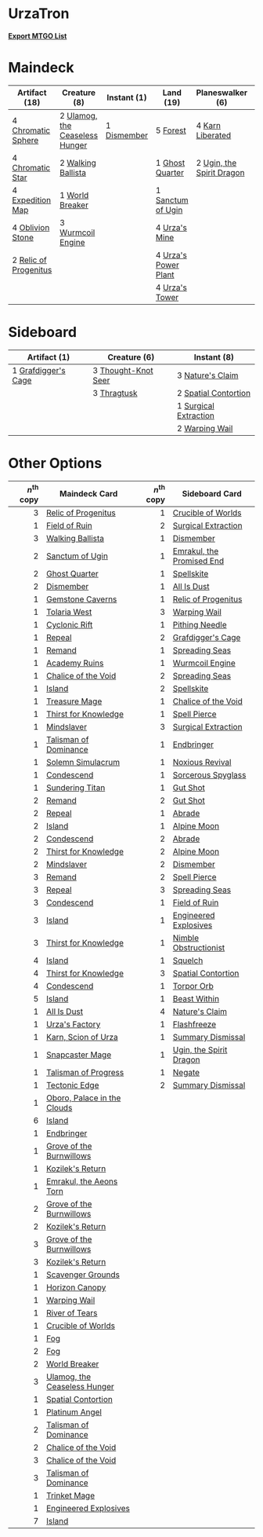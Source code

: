 # UrzaTron

#### [Export MTGO List](../collection/UrzaTron/UrzaTron.txt)
# Maindeck

|                                         Artifact (18)                                          |                                              Creature (8)                                               |                                     Instant (1)                                      |                                           Land (19)                                           |                                          Planeswalker (6)                                          |                                         Sorcery (8)                                          |
|------------------------------------------------------------------------------------------------|---------------------------------------------------------------------------------------------------------|--------------------------------------------------------------------------------------|-----------------------------------------------------------------------------------------------|----------------------------------------------------------------------------------------------------|----------------------------------------------------------------------------------------------|
|4 [Chromatic Sphere](http://gatherer.wizards.com/Pages/Card/Details.aspx?multiverseid=46046)    |2 [Ulamog, the Ceaseless Hunger](http://gatherer.wizards.com/Pages/Card/Details.aspx?multiverseid=402079)|1 [Dismember](http://gatherer.wizards.com/Pages/Card/Details.aspx?multiverseid=397830)|5 [Forest](http://gatherer.wizards.com/Pages/Card/Details.aspx?multiverseid=439605)            |4 [Karn Liberated](http://gatherer.wizards.com/Pages/Card/Details.aspx?multiverseid=397828)         |4 [Ancient Stirrings](http://gatherer.wizards.com/Pages/Card/Details.aspx?multiverseid=442148)|
|4 [Chromatic Star](http://gatherer.wizards.com/Pages/Card/Details.aspx?multiverseid=118891)     |2 [Walking Ballista](http://gatherer.wizards.com/Pages/Card/Details.aspx?multiverseid=423848)            |                                                                                      |1 [Ghost Quarter](http://gatherer.wizards.com/Pages/Card/Details.aspx?multiverseid=430470)     |2 [Ugin, the Spirit Dragon](http://gatherer.wizards.com/Pages/Card/Details.aspx?multiverseid=394086)|4 [Sylvan Scrying](http://gatherer.wizards.com/Pages/Card/Details.aspx?multiverseid=49529)    |
|4 [Expedition Map](http://gatherer.wizards.com/Pages/Card/Details.aspx?multiverseid=397742)     |1 [World Breaker](http://gatherer.wizards.com/Pages/Card/Details.aspx?multiverseid=407636)               |                                                                                      |1 [Sanctum of Ugin](http://gatherer.wizards.com/Pages/Card/Details.aspx?multiverseid=402022)   |                                                                                                    |                                                                                              |
|4 [Oblivion Stone](http://gatherer.wizards.com/Pages/Card/Details.aspx?multiverseid=438789)     |3 [Wurmcoil Engine](http://gatherer.wizards.com/Pages/Card/Details.aspx?multiverseid=425825)             |                                                                                      |4 [Urza's Mine](http://gatherer.wizards.com/Pages/Card/Details.aspx?multiverseid=220947)       |                                                                                                    |                                                                                              |
|2 [Relic of Progenitus](http://gatherer.wizards.com/Pages/Card/Details.aspx?multiverseid=205326)|                                                                                                         |                                                                                      |4 [Urza's Power Plant](http://gatherer.wizards.com/Pages/Card/Details.aspx?multiverseid=220951)|                                                                                                    |                                                                                              |
|                                                                                                |                                                                                                         |                                                                                      |4 [Urza's Tower](http://gatherer.wizards.com/Pages/Card/Details.aspx?multiverseid=220955)      |                                                                                                    |                                                                                              |


# Sideboard

|                                         Artifact (1)                                         |                                         Creature (6)                                         |                                          Instant (8)                                           |
|----------------------------------------------------------------------------------------------|----------------------------------------------------------------------------------------------|------------------------------------------------------------------------------------------------|
|1 [Grafdigger's Cage](http://gatherer.wizards.com/Pages/Card/Details.aspx?multiverseid=426046)|3 [Thought-Knot Seer](http://gatherer.wizards.com/Pages/Card/Details.aspx?multiverseid=407519)|3 [Nature's Claim](http://gatherer.wizards.com/Pages/Card/Details.aspx?multiverseid=438743)     |
|                                                                                              |3 [Thragtusk](http://gatherer.wizards.com/Pages/Card/Details.aspx?multiverseid=425968)        |2 [Spatial Contortion](http://gatherer.wizards.com/Pages/Card/Details.aspx?multiverseid=407518) |
|                                                                                              |                                                                                              |1 [Surgical Extraction](http://gatherer.wizards.com/Pages/Card/Details.aspx?multiverseid=397706)|
|                                                                                              |                                                                                              |2 [Warping Wail](http://gatherer.wizards.com/Pages/Card/Details.aspx?multiverseid=407522)       |


# Other Options

|*n*<sup>th</sup> copy|                                             Maindeck Card                                             |*n*<sup>th</sup> copy|                                           Sideboard Card                                           |
|--------------------:|-------------------------------------------------------------------------------------------------------|--------------------:|----------------------------------------------------------------------------------------------------|
|                    3|[Relic of Progenitus](http://gatherer.wizards.com/Pages/Card/Details.aspx?multiverseid=205326)         |                    1|[Crucible of Worlds](http://gatherer.wizards.com/Pages/Card/Details.aspx?multiverseid=420598)       |
|                    1|[Field of Ruin](http://gatherer.wizards.com/Pages/Card/Details.aspx?multiverseid=435415)               |                    2|[Surgical Extraction](http://gatherer.wizards.com/Pages/Card/Details.aspx?multiverseid=397706)      |
|                    3|[Walking Ballista](http://gatherer.wizards.com/Pages/Card/Details.aspx?multiverseid=423848)            |                    1|[Dismember](http://gatherer.wizards.com/Pages/Card/Details.aspx?multiverseid=397830)                |
|                    2|[Sanctum of Ugin](http://gatherer.wizards.com/Pages/Card/Details.aspx?multiverseid=402022)             |                    1|[Emrakul, the Promised End](http://gatherer.wizards.com/Pages/Card/Details.aspx?multiverseid=414295)|
|                    2|[Ghost Quarter](http://gatherer.wizards.com/Pages/Card/Details.aspx?multiverseid=430470)               |                    1|[Spellskite](http://gatherer.wizards.com/Pages/Card/Details.aspx?multiverseid=397743)               |
|                    2|[Dismember](http://gatherer.wizards.com/Pages/Card/Details.aspx?multiverseid=397830)                   |                    1|[All Is Dust](http://gatherer.wizards.com/Pages/Card/Details.aspx?multiverseid=397750)              |
|                    1|[Gemstone Caverns](http://gatherer.wizards.com/Pages/Card/Details.aspx?multiverseid=122094)            |                    1|[Relic of Progenitus](http://gatherer.wizards.com/Pages/Card/Details.aspx?multiverseid=205326)      |
|                    1|[Tolaria West](http://gatherer.wizards.com/Pages/Card/Details.aspx?multiverseid=416755)                |                    3|[Warping Wail](http://gatherer.wizards.com/Pages/Card/Details.aspx?multiverseid=407522)             |
|                    1|[Cyclonic Rift](http://gatherer.wizards.com/Pages/Card/Details.aspx?multiverseid=425860)               |                    1|[Pithing Needle](http://gatherer.wizards.com/Pages/Card/Details.aspx?multiverseid=425815)           |
|                    1|[Repeal](http://gatherer.wizards.com/Pages/Card/Details.aspx?multiverseid=397667)                      |                    2|[Grafdigger's Cage](http://gatherer.wizards.com/Pages/Card/Details.aspx?multiverseid=426046)        |
|                    1|[Remand](http://gatherer.wizards.com/Pages/Card/Details.aspx?multiverseid=397881)                      |                    1|[Spreading Seas](http://gatherer.wizards.com/Pages/Card/Details.aspx?multiverseid=190405)           |
|                    1|[Academy Ruins](http://gatherer.wizards.com/Pages/Card/Details.aspx?multiverseid=370424)               |                    1|[Wurmcoil Engine](http://gatherer.wizards.com/Pages/Card/Details.aspx?multiverseid=425825)          |
|                    1|[Chalice of the Void](http://gatherer.wizards.com/Pages/Card/Details.aspx?multiverseid=370411)         |                    2|[Spreading Seas](http://gatherer.wizards.com/Pages/Card/Details.aspx?multiverseid=190405)           |
|                    1|[Island](http://gatherer.wizards.com/Pages/Card/Details.aspx?multiverseid=439602)                      |                    2|[Spellskite](http://gatherer.wizards.com/Pages/Card/Details.aspx?multiverseid=397743)               |
|                    1|[Treasure Mage](http://gatherer.wizards.com/Pages/Card/Details.aspx?multiverseid=442776)               |                    1|[Chalice of the Void](http://gatherer.wizards.com/Pages/Card/Details.aspx?multiverseid=370411)      |
|                    1|[Thirst for Knowledge](http://gatherer.wizards.com/Pages/Card/Details.aspx?multiverseid=205311)        |                    1|[Spell Pierce](http://gatherer.wizards.com/Pages/Card/Details.aspx?multiverseid=425876)             |
|                    1|[Mindslaver](http://gatherer.wizards.com/Pages/Card/Details.aspx?multiverseid=209044)                  |                    3|[Surgical Extraction](http://gatherer.wizards.com/Pages/Card/Details.aspx?multiverseid=397706)      |
|                    1|[Talisman of Dominance](http://gatherer.wizards.com/Pages/Card/Details.aspx?multiverseid=430629)       |                    1|[Endbringer](http://gatherer.wizards.com/Pages/Card/Details.aspx?multiverseid=407513)               |
|                    1|[Solemn Simulacrum](http://gatherer.wizards.com/Pages/Card/Details.aspx?multiverseid=420612)           |                    1|[Noxious Revival](http://gatherer.wizards.com/Pages/Card/Details.aspx?multiverseid=230067)          |
|                    1|[Condescend](http://gatherer.wizards.com/Pages/Card/Details.aspx?multiverseid=438612)                  |                    1|[Sorcerous Spyglass](http://gatherer.wizards.com/Pages/Card/Details.aspx?multiverseid=435407)       |
|                    1|[Sundering Titan](http://gatherer.wizards.com/Pages/Card/Details.aspx?multiverseid=442222)             |                    1|[Gut Shot](http://gatherer.wizards.com/Pages/Card/Details.aspx?multiverseid=397673)                 |
|                    2|[Remand](http://gatherer.wizards.com/Pages/Card/Details.aspx?multiverseid=397881)                      |                    2|[Gut Shot](http://gatherer.wizards.com/Pages/Card/Details.aspx?multiverseid=397673)                 |
|                    2|[Repeal](http://gatherer.wizards.com/Pages/Card/Details.aspx?multiverseid=397667)                      |                    1|[Abrade](http://gatherer.wizards.com/Pages/Card/Details.aspx?multiverseid=430772)                   |
|                    2|[Island](http://gatherer.wizards.com/Pages/Card/Details.aspx?multiverseid=439602)                      |                    1|[Alpine Moon](http://gatherer.wizards.com/Pages/Card/Details.aspx?multiverseid=447264)              |
|                    2|[Condescend](http://gatherer.wizards.com/Pages/Card/Details.aspx?multiverseid=438612)                  |                    2|[Abrade](http://gatherer.wizards.com/Pages/Card/Details.aspx?multiverseid=430772)                   |
|                    2|[Thirst for Knowledge](http://gatherer.wizards.com/Pages/Card/Details.aspx?multiverseid=205311)        |                    2|[Alpine Moon](http://gatherer.wizards.com/Pages/Card/Details.aspx?multiverseid=447264)              |
|                    2|[Mindslaver](http://gatherer.wizards.com/Pages/Card/Details.aspx?multiverseid=209044)                  |                    2|[Dismember](http://gatherer.wizards.com/Pages/Card/Details.aspx?multiverseid=397830)                |
|                    3|[Remand](http://gatherer.wizards.com/Pages/Card/Details.aspx?multiverseid=397881)                      |                    2|[Spell Pierce](http://gatherer.wizards.com/Pages/Card/Details.aspx?multiverseid=425876)             |
|                    3|[Repeal](http://gatherer.wizards.com/Pages/Card/Details.aspx?multiverseid=397667)                      |                    3|[Spreading Seas](http://gatherer.wizards.com/Pages/Card/Details.aspx?multiverseid=190405)           |
|                    3|[Condescend](http://gatherer.wizards.com/Pages/Card/Details.aspx?multiverseid=438612)                  |                    1|[Field of Ruin](http://gatherer.wizards.com/Pages/Card/Details.aspx?multiverseid=435415)            |
|                    3|[Island](http://gatherer.wizards.com/Pages/Card/Details.aspx?multiverseid=439602)                      |                    1|[Engineered Explosives](http://gatherer.wizards.com/Pages/Card/Details.aspx?multiverseid=370549)    |
|                    3|[Thirst for Knowledge](http://gatherer.wizards.com/Pages/Card/Details.aspx?multiverseid=205311)        |                    1|[Nimble Obstructionist](http://gatherer.wizards.com/Pages/Card/Details.aspx?multiverseid=430729)    |
|                    4|[Island](http://gatherer.wizards.com/Pages/Card/Details.aspx?multiverseid=439602)                      |                    1|[Squelch](http://gatherer.wizards.com/Pages/Card/Details.aspx?multiverseid=80290)                   |
|                    4|[Thirst for Knowledge](http://gatherer.wizards.com/Pages/Card/Details.aspx?multiverseid=205311)        |                    3|[Spatial Contortion](http://gatherer.wizards.com/Pages/Card/Details.aspx?multiverseid=407518)       |
|                    4|[Condescend](http://gatherer.wizards.com/Pages/Card/Details.aspx?multiverseid=438612)                  |                    1|[Torpor Orb](http://gatherer.wizards.com/Pages/Card/Details.aspx?multiverseid=233069)               |
|                    5|[Island](http://gatherer.wizards.com/Pages/Card/Details.aspx?multiverseid=439602)                      |                    1|[Beast Within](http://gatherer.wizards.com/Pages/Card/Details.aspx?multiverseid=423482)             |
|                    1|[All Is Dust](http://gatherer.wizards.com/Pages/Card/Details.aspx?multiverseid=397750)                 |                    4|[Nature's Claim](http://gatherer.wizards.com/Pages/Card/Details.aspx?multiverseid=438743)           |
|                    1|[Urza's Factory](http://gatherer.wizards.com/Pages/Card/Details.aspx?multiverseid=376564)              |                    1|[Flashfreeze](http://gatherer.wizards.com/Pages/Card/Details.aspx?multiverseid=397775)              |
|                    1|[Karn, Scion of Urza](http://gatherer.wizards.com/Pages/Card/Details.aspx?multiverseid=442889)         |                    1|[Summary Dismissal](http://gatherer.wizards.com/Pages/Card/Details.aspx?multiverseid=414370)        |
|                    1|[Snapcaster Mage](http://gatherer.wizards.com/Pages/Card/Details.aspx?multiverseid=425875)             |                    1|[Ugin, the Spirit Dragon](http://gatherer.wizards.com/Pages/Card/Details.aspx?multiverseid=394086)  |
|                    1|[Talisman of Progress](http://gatherer.wizards.com/Pages/Card/Details.aspx?multiverseid=39597)         |                    1|[Negate](http://gatherer.wizards.com/Pages/Card/Details.aspx?multiverseid=447135)                   |
|                    1|[Tectonic Edge](http://gatherer.wizards.com/Pages/Card/Details.aspx?multiverseid=409575)               |                    2|[Summary Dismissal](http://gatherer.wizards.com/Pages/Card/Details.aspx?multiverseid=414370)        |
|                    1|[Oboro, Palace in the Clouds](http://gatherer.wizards.com/Pages/Card/Details.aspx?multiverseid=74206)  |                     |                                                                                                    |
|                    6|[Island](http://gatherer.wizards.com/Pages/Card/Details.aspx?multiverseid=439602)                      |                     |                                                                                                    |
|                    1|[Endbringer](http://gatherer.wizards.com/Pages/Card/Details.aspx?multiverseid=407513)                  |                     |                                                                                                    |
|                    1|[Grove of the Burnwillows](http://gatherer.wizards.com/Pages/Card/Details.aspx?multiverseid=438804)    |                     |                                                                                                    |
|                    1|[Kozilek's Return](http://gatherer.wizards.com/Pages/Card/Details.aspx?multiverseid=407608)            |                     |                                                                                                    |
|                    1|[Emrakul, the Aeons Torn](http://gatherer.wizards.com/Pages/Card/Details.aspx?multiverseid=397905)     |                     |                                                                                                    |
|                    2|[Grove of the Burnwillows](http://gatherer.wizards.com/Pages/Card/Details.aspx?multiverseid=438804)    |                     |                                                                                                    |
|                    2|[Kozilek's Return](http://gatherer.wizards.com/Pages/Card/Details.aspx?multiverseid=407608)            |                     |                                                                                                    |
|                    3|[Grove of the Burnwillows](http://gatherer.wizards.com/Pages/Card/Details.aspx?multiverseid=438804)    |                     |                                                                                                    |
|                    3|[Kozilek's Return](http://gatherer.wizards.com/Pages/Card/Details.aspx?multiverseid=407608)            |                     |                                                                                                    |
|                    1|[Scavenger Grounds](http://gatherer.wizards.com/Pages/Card/Details.aspx?multiverseid=430871)           |                     |                                                                                                    |
|                    1|[Horizon Canopy](http://gatherer.wizards.com/Pages/Card/Details.aspx?multiverseid=438806)              |                     |                                                                                                    |
|                    1|[Warping Wail](http://gatherer.wizards.com/Pages/Card/Details.aspx?multiverseid=407522)                |                     |                                                                                                    |
|                    1|[River of Tears](http://gatherer.wizards.com/Pages/Card/Details.aspx?multiverseid=438812)              |                     |                                                                                                    |
|                    1|[Crucible of Worlds](http://gatherer.wizards.com/Pages/Card/Details.aspx?multiverseid=420598)          |                     |                                                                                                    |
|                    1|[Fog](http://gatherer.wizards.com/Pages/Card/Details.aspx?multiverseid=202617)                         |                     |                                                                                                    |
|                    2|[Fog](http://gatherer.wizards.com/Pages/Card/Details.aspx?multiverseid=202617)                         |                     |                                                                                                    |
|                    2|[World Breaker](http://gatherer.wizards.com/Pages/Card/Details.aspx?multiverseid=407636)               |                     |                                                                                                    |
|                    3|[Ulamog, the Ceaseless Hunger](http://gatherer.wizards.com/Pages/Card/Details.aspx?multiverseid=402079)|                     |                                                                                                    |
|                    1|[Spatial Contortion](http://gatherer.wizards.com/Pages/Card/Details.aspx?multiverseid=407518)          |                     |                                                                                                    |
|                    1|[Platinum Angel](http://gatherer.wizards.com/Pages/Card/Details.aspx?multiverseid=425817)              |                     |                                                                                                    |
|                    2|[Talisman of Dominance](http://gatherer.wizards.com/Pages/Card/Details.aspx?multiverseid=430629)       |                     |                                                                                                    |
|                    2|[Chalice of the Void](http://gatherer.wizards.com/Pages/Card/Details.aspx?multiverseid=370411)         |                     |                                                                                                    |
|                    3|[Chalice of the Void](http://gatherer.wizards.com/Pages/Card/Details.aspx?multiverseid=370411)         |                     |                                                                                                    |
|                    3|[Talisman of Dominance](http://gatherer.wizards.com/Pages/Card/Details.aspx?multiverseid=430629)       |                     |                                                                                                    |
|                    1|[Trinket Mage](http://gatherer.wizards.com/Pages/Card/Details.aspx?multiverseid=442777)                |                     |                                                                                                    |
|                    1|[Engineered Explosives](http://gatherer.wizards.com/Pages/Card/Details.aspx?multiverseid=370549)       |                     |                                                                                                    |
|                    7|[Island](http://gatherer.wizards.com/Pages/Card/Details.aspx?multiverseid=439602)                      |                     |                                                                                                    |

